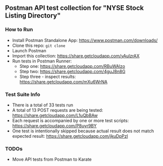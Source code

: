## Postman API test collection for "NYSE Stock Listing Directory"

### How to Run
- Install Postman Standalone App: https://www.postman.com/downloads/
- Clone this repo: ```git clone```
- Launch Postman
- Import this collection: https://share.getcloudapp.com/yAulzrAX
- Run tests in Postman Runner: 
  - Step one: https://share.getcloudapp.com/RBuWAlzo
  - Step two: https://share.getcloudapp.com/4guJ8n8G
  - Step three - inspect results: https://share.getcloudapp.com/mXu6WrNA
  
### Test Suite Info
- There is a total of 33 tests run
- A total of 13 POST requests are being tested: https://share.getcloudapp.com/L1uQbBAw
- Each request is accompanied by one or more test scripts: https://share.getcloudapp.com/P8uyr9BY
- One test is intentionally skipped because actual result does not match expected result: https://share.getcloudapp.com/jkuDpPzl

### TODOs
- Move API tests from Postman to Karate



